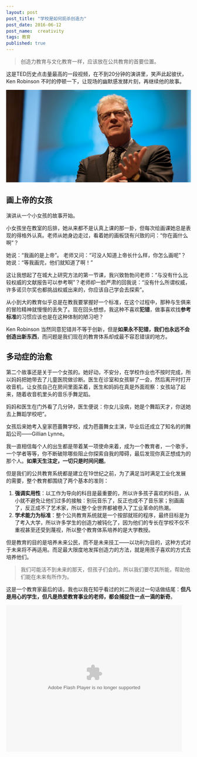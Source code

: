 ```yaml
---
layout: post
post_title: "学校是如何扼杀创造力"
post_date: 2016-06-12
post_name:  creativity
tags: 教育
published: true
---
```

> 创造力教育与文化教育一样，应该放在公共教育的首要位置。

这是TED历史点击量最高的一段视频，在不到20分钟的演讲里，笑声此起彼伏，Ken Robinson 不时的停顿一下，让现场的幽默感发酵片刻，再继续他的故事。

![](./_image/C102_Markdown练习源文件配图.jpg)

## 画上帝的女孩

演讲从一个小女孩的故事开始。

小女孩坐在教室的后排，她从来都不是认真上课的那一卦，但每次绘画课她总是表现的得格外认真。老师从她身边走过，看着她的画板饶有兴致的问：“你在画什么啊”？

她说：“我画的是上帝”。 
老师又问：“可没人知道上帝长什么样，你怎么画呢”？
她说：“等我画完，他们就知道了啊！”

这让我想起了在城大上研究方法的第一节课，我兴致勃勃问老师：“与没有什么比较权威的文献报告可以参考啊”？老师却一脸严肃的回我说：“没有什么所谓权威，许多诺贝尔奖也都挑战权威出来的，你应该自己学会去探索”。

从小到大的教育似乎总是在教我要掌握好一个标准，在这个过程中，那种与生俱来的冒险精神就慢慢的丢失了。现在回头想想，我这种不喜欢**犯错**，做事喜欢找**参考标准**的习惯应该也是在这种体制的陋习吧？

Ken Robinson 当然同意犯错并不等于创新，但是**如果永不犯错，我们也永远不会创造出新东西**，而问题是我们现在的教育体系却成最不容忍错误的地方。

## 多动症的治愈

第二个故事还是关于一个女孩的。她好动，不安分，在学校作业也不按时完成，所以妈妈把她带去了儿童医院做诊断。医生在诊室和女孩聊了一会，然后离开时打开收音机，让女孩自己在房间里面呆着，医生和妈妈在真是外面观察：女孩站了起来，随着收音机里头的音乐手舞足蹈。

妈妈和医生在门外看了几分钟，医生便说：你女儿没病，她是个舞蹈天才，你送她去上舞蹈学校吧”。

女孩后来她考入皇家芭蕾舞学校，成为芭蕾舞女主演，毕业后还成立了知名的的舞蹈公司——Gillian Lynne。

我一直相信每个人的出生都是带着某一项使命来着，成为一个教育者，一个歌手，一个学者等等，你不断破除哪些阻止你探索自我的障碍，最后发现你真正想成为的那个人。**如果天生注定，一切只是时间问题**。

但是我们的公共教育系统都是建立在19世纪之前，为了满足当时满足工业化发展的需要，整个教育都围绕了两个基本的准则：
1. **强调实用性**：以工作为导向的科目是最重要的，所以许多孩子喜欢的科目，从小就不避免让他们过多的接触：别玩音乐了，反正也成不了音乐家；别画画了，反正成不了艺术家，所以整个全世界都被卷入了工业革命的热潮。
2. **学术能力为标准**：整个公共教育系统就是一个按部就班的程序，最终目标是为了考入大学，所以许多学生的创造力被钝化了，因为他们的专长在学校不仅不重视甚至还受到蔑视，所以整个教育体系培养的是大学教授。

但是教育的目的是培养未来公民，而不是未来技工——以功利为目的，这种方式对于未来将不再适用。而足最大限度地发挥创造力的方法，就是用孩子喜欢的方式去培养他们。

> 我们可能活不到未来的那天，但孩子们会的。所以我们要尽其所能，帮助他们能在未来有所作为。

这是一个教育家最后的话，我也以我在知乎看过的刘二所说过一句话做结尾：**但凡是用心的学生，但凡是热爱教育事业的老师，都会捕捉住一点一滴的新奇**。

<embed src="http://static.video.qq.com/TPout.swf?vid=t014509adan&auto=0" allowFullScreen="true" quality="high" width="480" height="400" align="middle" allowScriptAccess="always" type="application/x-shockwave-flash"></embed>
